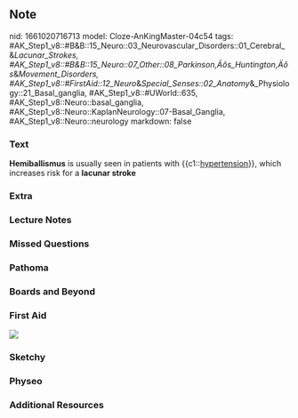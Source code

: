 ## Note
nid: 1661020716713
model: Cloze-AnKingMaster-04c54
tags: #AK_Step1_v8::#B&B::15_Neuro::03_Neurovascular_Disorders::01_Cerebral_&_Lacunar_Strokes, #AK_Step1_v8::#B&B::15_Neuro::07_Other::08_Parkinson‚Äôs_Huntington‚Äôs_&_Movement_Disorders, #AK_Step1_v8::#FirstAid::12_Neuro_&_Special_Senses::02_Anatomy_&_Physiology::21_Basal_ganglia, #AK_Step1_v8::#UWorld::635, #AK_Step1_v8::Neuro::basal_ganglia, #AK_Step1_v8::Neuro::KaplanNeurology::07-Basal_Ganglia, #AK_Step1_v8::Neuro::neurology
markdown: false

### Text
<div>
  <b>Hemiballismus</b> is usually seen in patients with
  {{c1::<u>hypertension</u>}}, which increases risk for a
  <b>lacunar stroke</b>
</div>

### Extra


### Lecture Notes


### Missed Questions


### Pathoma


### Boards and Beyond


### First Aid
<img src="tmpL1O8al.png">

### Sketchy


### Physeo


### Additional Resources

